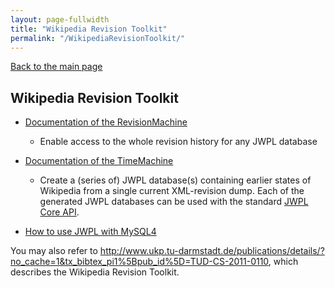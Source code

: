 ```yaml
---
layout: page-fullwidth
title: "Wikipedia Revision Toolkit"
permalink: "/WikipediaRevisionToolkit/"
---
```


[Back to the main page](https://dkpro.github.io/dkpro-jwpl/documentation/)

## Wikipedia Revision Toolkit
  * [Documentation of the RevisionMachine](https://dkpro.github.io/dkpro-jwpl/RevisionMachine)
    * Enable access to the whole revision history for any JWPL database

  * [Documentation of the TimeMachine](https://dkpro.github.io/dkpro-jwpl/TimeMachine)
    * Create a (series of) JWPL database(s) containing earlier states of Wikipedia from a single current XML-revision dump. Each of the generated JWPL databases can be used with the standard [JWPL Core API](https://dkpro.github.io/dkpro-jwpl/JWPL_Core).

  * [How to use JWPL with MySQL4](https://dkpro.github.io/dkpro-jwpl/JWPL_MySQL4)

You may also refer to http://www.ukp.tu-darmstadt.de/publications/details/?no_cache=1&tx_bibtex_pi1%5Bpub_id%5D=TUD-CS-2011-0110, which describes the Wikipedia Revision Toolkit.